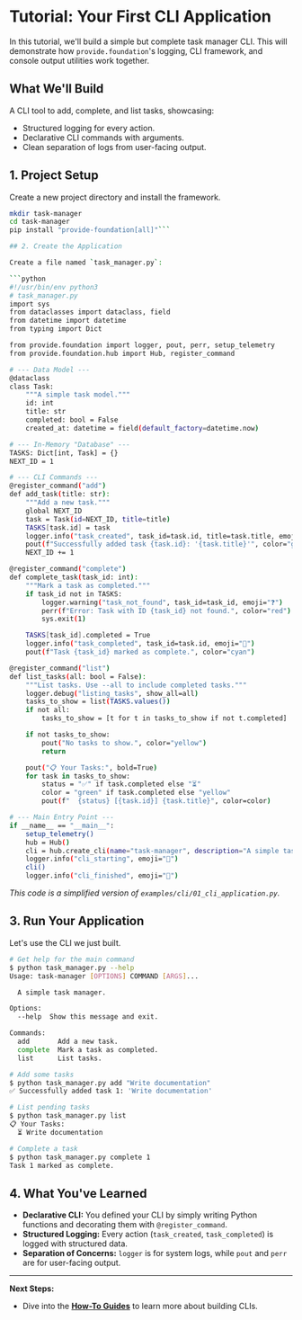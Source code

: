 # Tutorial: Your First CLI Application

In this tutorial, we'll build a simple but complete task manager CLI. This will demonstrate how `provide.foundation`'s logging, CLI framework, and console output utilities work together.

## What We'll Build

A CLI tool to add, complete, and list tasks, showcasing:
- Structured logging for every action.
- Declarative CLI commands with arguments.
- Clean separation of logs from user-facing output.

## 1. Project Setup

Create a new project directory and install the framework.

```bash
mkdir task-manager
cd task-manager
pip install "provide-foundation[all]"```

## 2. Create the Application

Create a file named `task_manager.py`:

```python
#!/usr/bin/env python3
# task_manager.py
import sys
from dataclasses import dataclass, field
from datetime import datetime
from typing import Dict

from provide.foundation import logger, pout, perr, setup_telemetry
from provide.foundation.hub import Hub, register_command

# --- Data Model ---
@dataclass
class Task:
    """A simple task model."""
    id: int
    title: str
    completed: bool = False
    created_at: datetime = field(default_factory=datetime.now)

# --- In-Memory "Database" ---
TASKS: Dict[int, Task] = {}
NEXT_ID = 1

# --- CLI Commands ---
@register_command("add")
def add_task(title: str):
    """Add a new task."""
    global NEXT_ID
    task = Task(id=NEXT_ID, title=title)
    TASKS[task.id] = task
    logger.info("task_created", task_id=task.id, title=task.title, emoji="✅")
    pout(f"Successfully added task {task.id}: '{task.title}'", color="green")
    NEXT_ID += 1

@register_command("complete")
def complete_task(task_id: int):
    """Mark a task as completed."""
    if task_id not in TASKS:
        logger.warning("task_not_found", task_id=task_id, emoji="❓")
        perr(f"Error: Task with ID {task_id} not found.", color="red")
        sys.exit(1)

    TASKS[task_id].completed = True
    logger.info("task_completed", task_id=task.id, emoji="🎉")
    pout(f"Task {task_id} marked as complete.", color="cyan")

@register_command("list")
def list_tasks(all: bool = False):
    """List tasks. Use --all to include completed tasks."""
    logger.debug("listing_tasks", show_all=all)
    tasks_to_show = list(TASKS.values())
    if not all:
        tasks_to_show = [t for t in tasks_to_show if not t.completed]

    if not tasks_to_show:
        pout("No tasks to show.", color="yellow")
        return

    pout("📋 Your Tasks:", bold=True)
    for task in tasks_to_show:
        status = "✅" if task.completed else "⏳"
        color = "green" if task.completed else "yellow"
        pout(f"  {status} [{task.id}] {task.title}", color=color)

# --- Main Entry Point ---
if __name__ == "__main__":
    setup_telemetry()
    hub = Hub()
    cli = hub.create_cli(name="task-manager", description="A simple task manager.")
    logger.info("cli_starting", emoji="🚀")
    cli()
    logger.info("cli_finished", emoji="🏁")
```
*This code is a simplified version of `examples/cli/01_cli_application.py`.*

## 3. Run Your Application

Let's use the CLI we just built.

```bash
# Get help for the main command
$ python task_manager.py --help
Usage: task-manager [OPTIONS] COMMAND [ARGS]...

  A simple task manager.

Options:
  --help  Show this message and exit.

Commands:
  add       Add a new task.
  complete  Mark a task as completed.
  list      List tasks.

# Add some tasks
$ python task_manager.py add "Write documentation"
✅ Successfully added task 1: 'Write documentation'

# List pending tasks
$ python task_manager.py list
📋 Your Tasks:
  ⏳ Write documentation

# Complete a task
$ python task_manager.py complete 1
Task 1 marked as complete.
```

## 4. What You've Learned

-   **Declarative CLI:** You defined your CLI by simply writing Python functions and decorating them with `@register_command`.
-   **Structured Logging:** Every action (`task_created`, `task_completed`) is logged with structured data.
-   **Separation of Concerns:** `logger` is for system logs, while `pout` and `perr` are for user-facing output.

---

**Next Steps:**
- Dive into the **[How-To Guides](../how-to-guides/cli/commands/)** to learn more about building CLIs.
